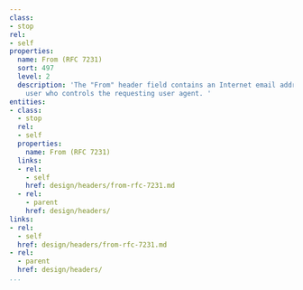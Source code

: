 ```yaml
---
class:
- stop
rel:
- self
properties:
  name: From (RFC 7231)
  sort: 497
  level: 2
  description: 'The "From" header field contains an Internet email address for a human
    user who controls the requesting user agent. '
entities:
- class:
  - stop
  rel:
  - self
  properties:
    name: From (RFC 7231)
  links:
  - rel:
    - self
    href: design/headers/from-rfc-7231.md
  - rel:
    - parent
    href: design/headers/
links:
- rel:
  - self
  href: design/headers/from-rfc-7231.md
- rel:
  - parent
  href: design/headers/
...
```

